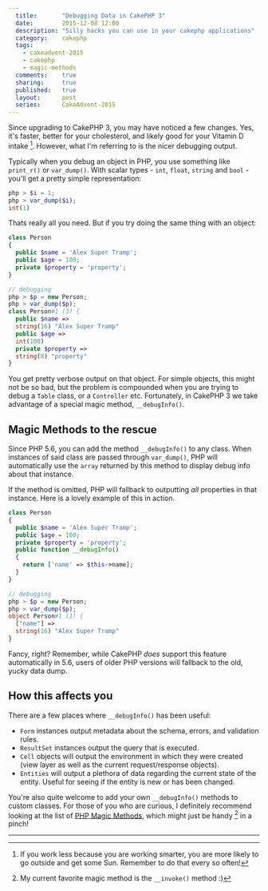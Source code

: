 ```yaml
---
  title:       "Debugging Data in CakePHP 3"
  date:        2015-12-08 12:00
  description: "Silly hacks you can use in your cakephp applications"
  category:    cakephp
  tags:
    - cakeadvent-2015
    - cakephp
    - magic-methods
  comments:    true
  sharing:     true
  published:   true
  layout:      post
  series:      CakeAdvent-2015
---
```


Since upgrading to CakePHP 3, you may have noticed a few changes. Yes, it's faster, better for your cholesterol, and likely good for your Vitamin D intake [^1]. However, what I'm referring to is the nicer debugging output.

Typically when you debug an object in PHP, you use something like `print_r()` or `var_dump()`. With scalar types - `int`, `float`, `string` and `bool` - you'll get a pretty simple representation:

```php
php > $i = 1;
php > var_dump($i);
int(1)
```

Thats really all you need. But if you try doing the same thing with an object:

```php
class Person
{
  public $name = 'Alex Super Tramp';
  public $age = 100;
  private $property = 'property';
}

// debugging
php > $p = new Person;
php > var_dump($p);
class Person#1 (3) {
  public $name =>
  string(16) "Alex Super Tramp"
  public $age =>
  int(100)
  private $property =>
  string(8) "property"
}
```

You get pretty verbose output on that object. For simple objects, this might not be so bad, but the problem is compounded when you are trying to debug a `Table` class, or a `Controller` etc. Fortunately, in CakePHP 3 we take advantage of a special magic method, `__debugInfo()`.

## Magic Methods to the rescue

Since PHP 5.6, you can add the method `__debugInfo()` to any class. When instances of said class are passed through `var_dump()`, PHP will automatically use the `array` returned by this method to display debug info about that instance.

If the method is omitted, PHP will fallback to outputting *all* properties in that instance. Here is a lovely example of this in action.

```php
class Person
{
  public $name = 'Alex Super Tramp';
  public $age = 100;
  private $property = 'property';
  public function __debugInfo()
  {
    return ['name' => $this->name];
  }
}

// debugging
php > $p = new Person;
php > var_dump($p);
object Person#1 (1) {
  ["name"] =>
  string(16) "Alex Super Tramp"
}
```

Fancy, right? Remember, while CakePHP *does* support this feature automatically in 5.6, users of older PHP versions will fallback to the old, yucky data dump.

## How this affects you

There are a few places where `__debugInfo()` has been useful:

- `Form` instances output metadata about the schema, errors, and validation rules.
- `ResultSet` instances output the query that is executed.
- `Cell` objects will output the environment in which they were created (view layer as well as the current request/response objects).
- `Entities` will output a plethora of data regarding the current state of the entity. Useful for seeing if the entity is new or has been changed.

You're also quite welcome to add your own `__debugInfo()` methods to custom classes. For those of you who are curious, I definitely recommend looking at the list of [PHP Magic Methods](https://secure.php.net/manual/en/language.oop5.magic.php), which might just be handy [^2] in a pinch!

---

[^1]: If you work less because you are working smarter, you are more likely to go outside and get some Sun. Remember to do that every so often!

[^2]: My current favorite magic method is the `__invoke()` method :)
